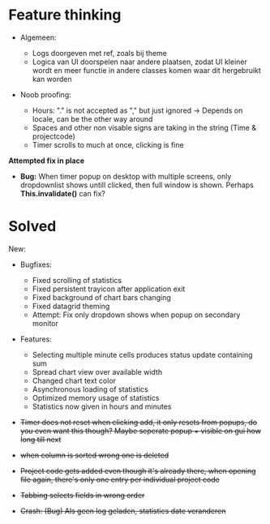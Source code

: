 # Feature thinking
- Algemeen:
  - Logs doorgeven met ref, zoals bij theme
  - Logica van UI doorspelen naar andere plaatsen, zodat UI kleiner wordt en meer functie in andere classes komen waar dit hergebruikt kan worden

- Noob proofing:
  - Hours: "." is not accepted as "," but just ignored -> Depends on locale, can be the other way around
  - Spaces and other non visable signs are taking in the string (Time & projectcode)
  - Timer scrolls to much at once, clicking is fine

**Attempted fix in place**
- **Bug:**  When timer popup on desktop with multiple screens, only dropdownlist shows untill clicked, then full window is shown. Perhaps **This.invalidate()** can fix?
  
# Solved
New:
- Bugfixes:
  - Fixed scrolling of statistics
  - Fixed persistent trayicon after application exit
  - Fixed background of chart bars changing
  - Fixed datagrid theming
  - Attempt: Fix only dropdown shows when popup on secondary monitor

- Features:
  - Selecting multiple minute cells produces status update containing sum 
  - Spread chart view over available width 
  - Changed chart text color
  - Asynchronous loading of statistics
  - Optimized memory usage of statistics
  - Statistics now given in hours and minutes


- ~~Timer does not reset when clicking add, it only resets from popups, do you even want this though? Maybe seperate popup + visible on gui how long till next~~
- ~~when column is sorted wrong one is deleted~~
- ~~Project code gets added even though it's already there, when opening file again, there's only one entry per individual project code~~
- ~~Tabbing selects fields in wrong order~~
- ~~Crash: (Bug) Als geen log geladen, statistics date veranderen~~
